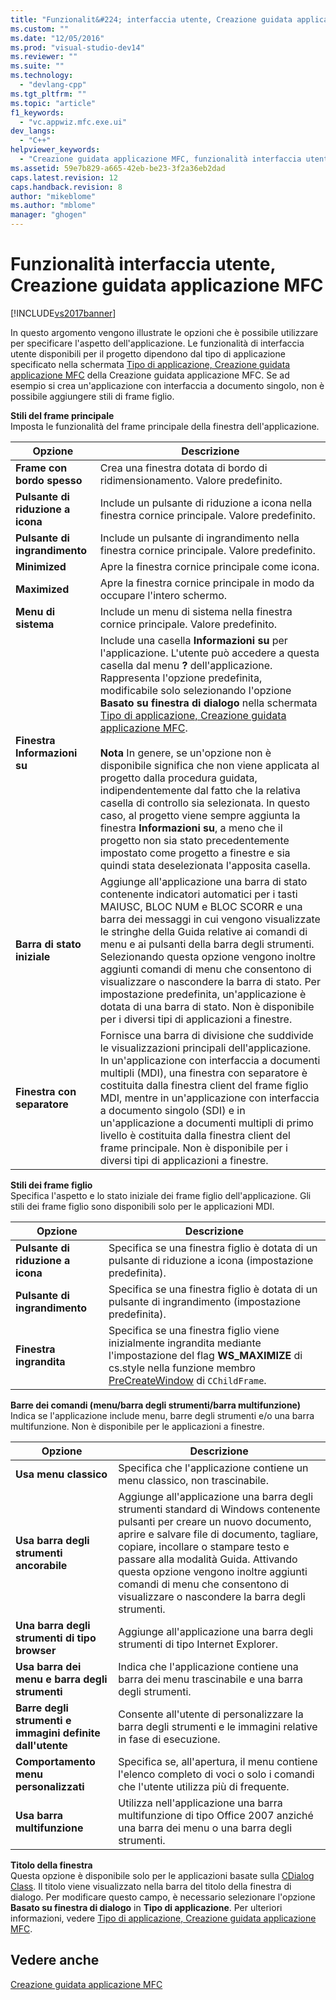 ```yaml
---
title: "Funzionalit&#224; interfaccia utente, Creazione guidata applicazione MFC | Microsoft Docs"
ms.custom: ""
ms.date: "12/05/2016"
ms.prod: "visual-studio-dev14"
ms.reviewer: ""
ms.suite: ""
ms.technology: 
  - "devlang-cpp"
ms.tgt_pltfrm: ""
ms.topic: "article"
f1_keywords: 
  - "vc.appwiz.mfc.exe.ui"
dev_langs: 
  - "C++"
helpviewer_keywords: 
  - "Creazione guidata applicazione MFC, funzionalità interfaccia utente"
ms.assetid: 59e7b829-a665-42eb-be23-3f2a36eb2dad
caps.latest.revision: 12
caps.handback.revision: 8
author: "mikeblome"
ms.author: "mblome"
manager: "ghogen"
---
```

# Funzionalit&#224; interfaccia utente, Creazione guidata applicazione MFC
[!INCLUDE[vs2017banner](../../assembler/inline/includes/vs2017banner.md)]

In questo argomento vengono illustrate le opzioni che è possibile utilizzare per specificare l'aspetto dell'applicazione.  Le funzionalità di interfaccia utente disponibili per il progetto dipendono dal tipo di applicazione specificato nella schermata [Tipo di applicazione, Creazione guidata applicazione MFC](../../mfc/reference/application-type-mfc-application-wizard.md) della Creazione guidata applicazione MFC.  Se ad esempio si crea un'applicazione con interfaccia a documento singolo, non è possibile aggiungere stili di frame figlio.  
  
 **Stili del frame principale**  
 Imposta le funzionalità del frame principale della finestra dell'applicazione.  
  
|Opzione|Descrizione|  
|-------------|-----------------|  
|**Frame con bordo spesso**|Crea una finestra dotata di bordo di ridimensionamento.  Valore predefinito.|  
|**Pulsante di riduzione a icona**|Include un pulsante di riduzione a icona nella finestra cornice principale.  Valore predefinito.|  
|**Pulsante di ingrandimento**|Include un pulsante di ingrandimento nella finestra cornice principale.  Valore predefinito.|  
|**Minimized**|Apre la finestra cornice principale come icona.|  
|**Maximized**|Apre la finestra cornice principale in modo da occupare l'intero schermo.|  
|**Menu di sistema**|Include un menu di sistema nella finestra cornice principale.  Valore predefinito.|  
|**Finestra Informazioni su**|Include una casella **Informazioni su** per l'applicazione.  L'utente può accedere a questa casella dal menu **?** dell'applicazione.  Rappresenta l'opzione predefinita, modificabile solo selezionando l'opzione **Basato su finestra di dialogo** nella schermata [Tipo di applicazione, Creazione guidata applicazione MFC](../../mfc/reference/application-type-mfc-application-wizard.md).<br /><br /> **Nota** In genere, se un'opzione non è disponibile significa che non viene applicata al progetto dalla procedura guidata, indipendentemente dal fatto che la relativa casella di controllo sia selezionata.  In questo caso, al progetto viene sempre aggiunta la finestra **Informazioni su**, a meno che il progetto non sia stato precedentemente impostato come progetto a finestre e sia quindi stata deselezionata l'apposita casella.|  
|**Barra di stato iniziale**|Aggiunge all'applicazione una barra di stato  contenente indicatori automatici per i tasti MAIUSC, BLOC NUM e BLOC SCORR e una barra dei messaggi in cui vengono visualizzate le stringhe della Guida relative ai comandi di menu e ai pulsanti della barra degli strumenti.  Selezionando questa opzione vengono inoltre aggiunti comandi di menu che consentono di visualizzare o nascondere la barra di stato.  Per impostazione predefinita, un'applicazione è dotata di una barra di stato.  Non è disponibile per i diversi tipi di applicazioni a finestre.|  
|**Finestra con separatore**|Fornisce una barra di divisione  che suddivide le visualizzazioni principali dell'applicazione.  In un'applicazione con interfaccia a documenti multipli \(MDI\), una finestra con separatore è costituita dalla finestra client del frame figlio MDI, mentre in un'applicazione con interfaccia a documento singolo \(SDI\) e in un'applicazione a documenti multipli di primo livello è costituita dalla finestra client del frame principale.  Non è disponibile per i diversi tipi di applicazioni a finestre.|  
  
 **Stili dei frame figlio**  
 Specifica l'aspetto e lo stato iniziale dei frame figlio dell'applicazione.  Gli stili dei frame figlio sono disponibili solo per le applicazioni MDI.  
  
|Opzione|Descrizione|  
|-------------|-----------------|  
|**Pulsante di riduzione a icona**|Specifica se una finestra figlio è dotata di un pulsante di riduzione a icona \(impostazione predefinita\).|  
|**Pulsante di ingrandimento**|Specifica se una finestra figlio è dotata di un pulsante di ingrandimento \(impostazione predefinita\).|  
|**Finestra ingrandita**|Specifica se una finestra figlio viene inizialmente ingrandita mediante l'impostazione del flag **WS\_MAXIMIZE** di cs.style nella funzione membro [PreCreateWindow](../Topic/CWnd::PreCreateWindow.md) di `CChildFrame`.|  
  
 **Barre dei comandi \(menu\/barra degli strumenti\/barra multifunzione\)**  
 Indica se l'applicazione include menu, barre degli strumenti e\/o una barra multifunzione.  Non è disponibile per le applicazioni a finestre.  
  
|Opzione|Descrizione|  
|-------------|-----------------|  
|**Usa menu classico**|Specifica che l'applicazione contiene un menu classico, non trascinabile.|  
|**Usa barra degli strumenti ancorabile**|Aggiunge all'applicazione una barra degli strumenti standard di Windows  contenente pulsanti per creare un nuovo documento, aprire e salvare file di documento, tagliare, copiare, incollare o stampare testo e passare alla modalità Guida.  Attivando questa opzione vengono inoltre aggiunti comandi di menu che consentono di visualizzare o nascondere la barra degli strumenti.|  
|**Una barra degli strumenti di tipo browser**|Aggiunge all'applicazione una barra degli strumenti di tipo Internet Explorer.|  
|**Usa barra dei menu e barra degli strumenti**|Indica che l'applicazione contiene una barra dei menu trascinabile e una barra degli strumenti.|  
|**Barre degli strumenti e immagini definite dall'utente**|Consente all'utente di personalizzare la barra degli strumenti e le immagini relative in fase di esecuzione.|  
|**Comportamento menu personalizzati**|Specifica se, all'apertura, il menu contiene l'elenco completo di voci o solo i comandi che l'utente utilizza più di frequente.|  
|**Usa barra multifunzione**|Utilizza nell'applicazione una barra multifunzione di tipo Office 2007 anziché una barra dei menu o una barra degli strumenti.|  
  
 **Titolo della finestra**  
 Questa opzione è disponibile solo per le applicazioni basate sulla [CDialog Class](../../mfc/reference/cdialog-class.md). Il titolo viene visualizzato nella barra del titolo della finestra di dialogo.  Per modificare questo campo, è necessario selezionare l'opzione **Basato su finestra di dialogo** in **Tipo di applicazione**.  Per ulteriori informazioni, vedere [Tipo di applicazione, Creazione guidata applicazione MFC](../../mfc/reference/application-type-mfc-application-wizard.md).  
  
## Vedere anche  
 [Creazione guidata applicazione MFC](../../mfc/reference/mfc-application-wizard.md)